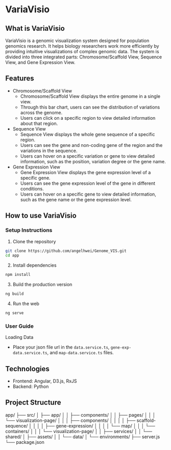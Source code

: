 # VariaVisio

## What is VariaVisio
VariaVisio is a genomic visualization system designed for population genomics research. It helps biology researchers work more efficiently by providing intuitive visualizations of complex genomic data. The system is divided into three integrated parts: Chromosome/Scaffold View, Sequence View, and Gene Expression View.

## Features
- Chromosome/Scaffold View
  - Chromosome/Scaffold View displays the entire genome in a single view. 
  - Through this bar chart, users can see the distribution of variations across the genome.
  - Users can click on a specific region to view detailed information about that region.
- Sequence View
  - Sequence View displays the whole gene sequence of a specific region.
  - Users can see the gene and non-coding gene of the region and the variations in the sequence.
  - Users can hover on a specific variation or gene to view detailed information, such as the position, variation degree or the gene name.
- Gene Expression View
  - Gene Expression View displays the gene expression level of a specific gene.
  - Users can see the gene expression level of the gene in different conditions.
  - Users can hover on a specific gene to view detailed information, such as the gene name or the gene expression level.

## How to use VariaVisio

### Setup Instructions
1. Clone the repository
```bash
git clone https://github.com/angelhwei/Genome_VIS.git
cd app
```
2. Install dependencies
```bash
npm install
```
3. Build the production version
```bash
ng build
```
4. Run the web
```bash
ng serve
```

### User Guide
Loading Data
   - Place your json file url in the `data.service.ts`, `gene-exp-data.service.ts`, and `map-data.service.ts` files.


## Technologies
- Frontend: Angular, D3.js, RxJS
- Backend: Python

## Project Structure
app/
├── src/
│   ├── app/
│   │   ├── components/
│   │   ├── pages/
│   │   │   └── visualization-page/
│   │   │       ├── components/
│   │   │       │   ├── scaffold-sequence/
│   │   │       │   ├── gene-expression/
│   │   │       │   └── map/
│   │   │       └── containers/
│   │   │           └── visualization-page/
│   │   ├── services/
│   │   └── shared/
│   ├── assets/
│   │   └── data/
│   └── environments/
├── server.js
└── package.json